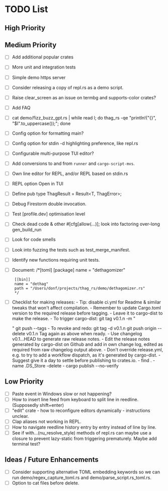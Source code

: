 # TODO List

## High Priority

## Medium Priority
- [ ]  Add additional popular crates
- [ ]  More unit and integration tests
- [ ]  Simple demo https server
- [ ]  Consider releasing a copy of repl.rs as a demo script.
- [ ]  Raise clear_screen as an issue on termbg and supports-color crates?
- [ ]  Add FAQ
- [ ]  cat demo/fizz_buzz_gpt.rs | while read l; do thag_rs -qe "println!(\"{}\", \"$l\".to_uppercase());"; done
- [ ]  Config option for formatting main?
- [ ]  Config option for stdin -d highlighting preference, like repl.rs
- [ ]  Configurable multi-purpose TUI editor?
- [ ]  Add conversions to and from `runner` and `cargo-script-mvs`.
- [ ]  Own line editor for REPL, and/or REPL based on stdin.rs
- [ ]  REPL option Open in TUI
- [ ]  Define pub type ThagResult<T> = Result<T, ThagError>;
- [ ]  Debug Firestorm double invocation.
- [ ]  Test [profile.dev] optimisation level
- [ ]  Check dead code & other #[cfg[allow(...)]; look into factoring over-long gen_build_run
- [ ]  Look for code smells
- [ ]  Look into fuzzing the tests such as test_merge_manifest.
- [ ]  Identify new functions requiring unit tests.
- [ ]  Document:
        /*[toml]
        [package]
        name = "dethagomizer"

        [[bin]]
        name = "dethag"
        path = "/Users/donf/projects/thag_rs/demo/dethagomizer.rs"
        */
- [ ]  Checklist for making releases:
       - Tip: disable ci.yml for Readme & similar tweaks that won't
              affect compilation.
       - Remember to update Cargo.toml version to the required release before tagging.
       - Leave it to cargo-dist to make the release.
       - To trigger cargo-dist:
         git tag v0.1.n -m "<Summary>"
         git push --tags
       - To revoke and redo:
         git tag -d v0.1.n
         git push origin --delete v0.1.n
         Tag again as above when ready.
       - Use changelog v0.1.<n-1>..HEAD to generate raw release notes.
       - Edit the release notes generated by cargo-dist on Github and add in
           own change log, edited as required from raw changelog output above.
       - Don't override release.yml, e.g. to try to add a workflow dispatch, as it's generated by cargo-dist.
       - Suggest give it a day to settle before publishing to crates.io.
       - find . -name .DS_Store -delete
       - cargo publish --no-verify

## Low Priority
- [ ]  Paste event in Windows slow or not happening?
- [ ]  How to insert line feed from keyboard to split line in reedline. (Supposedly shift+enter)
- [ ]  "edit" crate - how to reconfigure editors dynamically - instructions unclear.
- [ ]  Clap aliases not working in REPL.
- [ ]  How to navigate reedline history entry by entry instead of line by line.
- [ ]  See if with...(nu_resolve_style) methods of repl.rs can maybe use a closure to prevent lazy-static from triggering prematurely. Maybe add terminal test?

## Ideas / Future Enhancements
- [ ]  Consider supporting alternative TOML embedding keywords so we can run demo/regex_capture_toml.rs and demo/parse_script.rs_toml.rs.
- [ ]  Option to cat files before delete.

